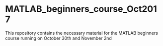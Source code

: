 # MATLAB_beginners_course_Oct2017
This repository contains the necessary material for the MATLAB beginners course running on October 30th and November 2nd

